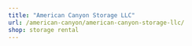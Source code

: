 ```yaml
---
title: "American Canyon Storage LLC"
url: /american-canyon/american-canyon-storage-llc/
shop: storage rental
---
```

